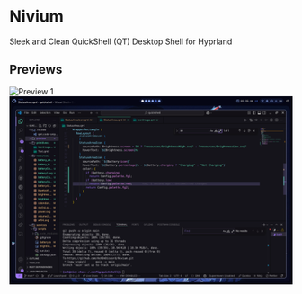 # Nivium

Sleek and Clean QuickShell (QT) Desktop Shell for Hyprland

## Previews

![Preview 1](preview/preview1.png)
![Preview 2](preview/preview2.png)
